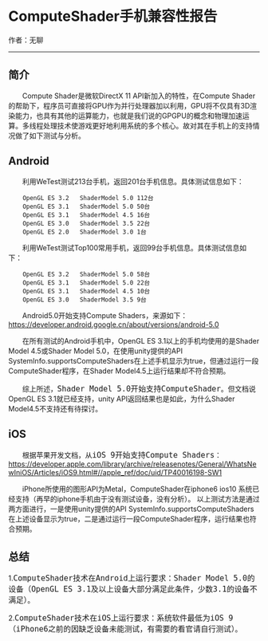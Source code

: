 # ComputeShader手机兼容性报告

作者：无聊

---
## 简介
&emsp;&emsp;Compute Shader是微软DirectX 11 API新加入的特性，在Compute Shader的帮助下，程序员可直接将GPU作为并行处理器加以利用，GPU将不仅具有3D渲染能力，也具有其他的运算能力，也就是我们说的GPGPU的概念和物理加速运算。多线程处理技术使游戏更好地利用系统的多个核心。故对其在手机上的支持情况做了如下测试与分析。

## Android
&emsp;&emsp;利用WeTest测试213台手机，返回201台手机信息。具体测试信息如下：

        OpenGL ES 3.2	ShaderModel 5.0	112台
        OpenGL ES 3.1	ShaderModel 5.0	50台
        OpenGL ES 3.1	ShaderModel 4.5	16台
        OpenGL ES 3.0	ShaderModel 3.5	22台
        OpenGL ES 2.0	ShaderModel 3.0	1台


&emsp;&emsp;利用WeTest测试Top100常用手机，返回99台手机信息。具体测试信息如下：

        OpenGL ES 3.2	ShaderModel 5.0	58台
        OpenGL ES 3.1	ShaderModel 5.0	22台
        OpenGL ES 3.1	ShaderModel 4.5	10台
        OpenGL ES 3.0	ShaderModel 3.5	9台


&emsp;&emsp;Android5.0开始支持Compute Shaders，来源如下：
https://developer.android.google.cn/about/versions/android-5.0


&emsp;&emsp;在所有测试的Android手机中，OpenGL ES 3.1以上的手机均使用的是Shader Model 4.5或Shader Model 5.0，在使用unity提供的API  SystemInfo.supportsComputeShaders在上述手机显示为true，但通过运行一段ComputeShader程序，在Shader Model4.5上运行结果却不符合预期。

&emsp;&emsp;综上所述，<font size=4>```Shader Model 5.0开始支持ComputeShader```</font>。但文档说OpenGL ES 3.1就已经支持，unity API返回结果也是如此，为什么Shader Model4.5不支持还有待探讨。


## iOS

&emsp;&emsp;根据苹果开发文档，从<font size=4>```iOS 9开始支持Compute Shaders```</font>：
https://developer.apple.com/library/archive/releasenotes/General/WhatsNewIniOS/Articles/iOS9.html#//apple_ref/doc/uid/TP40016198-SW1


&emsp;&emsp;iPhone所使用的图形API为Metal，ComputeShader在iphone6 ios10 系统已经支持（再早的iphone手机由于没有测试设备，没有分析）。
以上测试方法是通过两方面进行，一是使用unity提供的API SystemInfo.supportsComputeShaders在上述设备显示为true，二是通过运行一段ComputeShader程序，运行结果也符合预期。

## 总结

1.<font size=4>```ComputeShader技术在Android上运行要求：Shader Model 5.0的设备（OpenGL ES 3.1及以上设备大部分满足此条件，少数3.1的设备不满足）```</font>。

2.<font size=4>```ComputeShader技术在iOS上运行要求：系统软件最低为iOS 9（iPhone6之前的因缺乏设备未能测试，有需要的看官请自行测试）```</font>。
